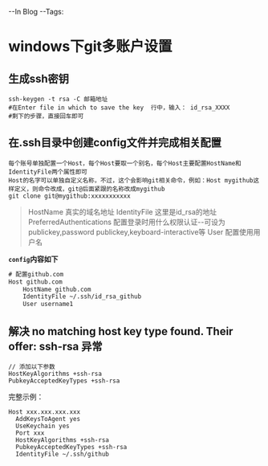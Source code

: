--In Blog
--Tags: 

# windows下git多账户设置

## 生成ssh密钥
```shell
ssh-keygen -t rsa -C 邮箱地址
#在Enter file in which to save the key  行中，输入： id_rsa_XXXX
#剩下的步骤，直接回车即可
```

## 在.ssh目录中创建config文件并完成相关配置
    每个账号单独配置一个Host，每个Host要取一个别名，每个Host主要配置HostName和IdentityFile两个属性即可
    Host的名字可以单独自定义名称，不过，这个会影响git相关命令，例如：Host mygithub这样定义，则命令改成，git@后面紧跟的名称改成mygithub
    git clone git@mygithub:xxxxxxxxxxx

>HostName   真实的域名地址
IdentityFile    这里是id_rsa的地址
PreferredAuthentications    配置登录时用什么权限认证--可设为publickey,password publickey,keyboard-interactive等
User    配置使用用户名

**`config`内容如下**
```xml
# 配置github.com
Host github.com                 
    HostName github.com
    IdentityFile ~/.ssh/id_rsa_github
    User username1
```

## 解决 no matching host key type found. Their offer: ssh-rsa 异常
```
// 添加以下参数
HostKeyAlgorithms +ssh-rsa
PubkeyAcceptedKeyTypes +ssh-rsa
```

完整示例：  
```
Host xxx.xxx.xxx.xxx
  AddKeysToAgent yes
  UseKeychain yes
  Port xxx
  HostKeyAlgorithms +ssh-rsa
  PubkeyAcceptedKeyTypes +ssh-rsa
  IdentityFile ~/.ssh/github
```

